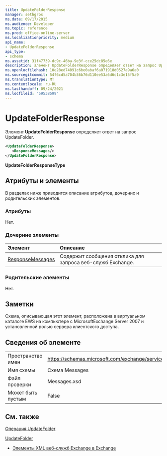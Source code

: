 ```yaml
---
title: UpdateFolderResponse
manager: sethgros
ms.date: 09/17/2015
ms.audience: Developer
ms.topic: reference
ms.prod: office-online-server
ms.localizationpriority: medium
api_name:
- UpdateFolderResponse
api_type:
- schema
ms.assetid: 31f47739-dc9c-46ba-9e3f-cce25dc85e6e
description: Элемент UpdateFolderResponse определяет ответ на запрос UpdateFolder.
ms.openlocfilehash: 10e28ed74091c6be0abaf6a071918d0527a9a6a0
ms.sourcegitcommit: 54f6cd5a704b36b76d110ee53a6d6c1c3e15f5a9
ms.translationtype: MT
ms.contentlocale: ru-RU
ms.lasthandoff: 09/24/2021
ms.locfileid: "59538599"
---
```

# <a name="updatefolderresponse"></a>UpdateFolderResponse

Элемент **UpdateFolderResponse** определяет ответ на запрос UpdateFolder. 
  
```xml
<UpdateFolderResponse>
   <ResponseMessages/>
</UpdateFolderResponse>
```

 **UpdateFolderResponseType**
## <a name="attributes-and-elements"></a>Атрибуты и элементы

В разделах ниже приводится описание атрибутов, дочерних и родительских элементов.
  
### <a name="attributes"></a>Атрибуты

Нет.
  
### <a name="child-elements"></a>Дочерние элементы

|**Элемент**|**Описание**|
|:-----|:-----|
|[ResponseMessages](responsemessages.md) <br/> |Содержит сообщения отклика для запроса веб-служб Exchange.  <br/> |
   
### <a name="parent-elements"></a>Родительские элементы

Нет.
  
## <a name="remarks"></a>Заметки

Схема, описывающая этот элемент, расположена в виртуальном каталоге EWS на компьютере с MicrosoftExchange Server 2007 и установленной ролью сервера клиентского доступа.
  
## <a name="element-information"></a>Сведения об элементе

|||
|:-----|:-----|
|Пространство имен  <br/> |https://schemas.microsoft.com/exchange/services/2006/messages  <br/> |
|Имя схемы  <br/> |Схема Messages  <br/> |
|Файл проверки  <br/> |Messages.xsd  <br/> |
|Может быть пустым  <br/> |False  <br/> |
   
## <a name="see-also"></a>См. также



[Операция UpdateFolder](updatefolder-operation.md)
  
[UpdateFolder](updatefolder.md)


- [Элементы XML веб-служб Exchange в Exchange](ews-xml-elements-in-exchange.md)

